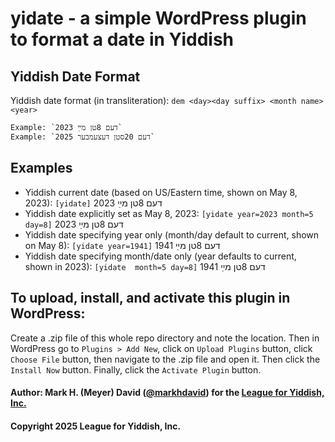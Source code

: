 # yidate - a simple WordPress plugin to format a date in Yiddish

## Yiddish Date Format


Yiddish date format (in transliteration): `dem <day><day suffix> <month name> <year>`
```
Example: `דעם 8טן מײַ 2023`
Example: `דעם 20סטן דעצעמבער 2025`
```

## Examples

  * Yiddish current date (based on US/Eastern time, shown on May 8, 2023): `[yidate]` דעם 8טן מײַ 2023
  * Yiddish date explicitly set as May 8, 2023: `[yidate year=2023 month=5 day=8]` דעם 8טן מײַ 2023
  * Yiddish date specifying year only (month/day default to current, shown on May 8): `[yidate year=1941]` דעם 8טן מײַ 1941
  * Yiddish date specifying month/date only (year defaults to current, shown in 2023): `[yidate  month=5 day=8]` דעם 8טן מײַ 1941

## To upload, install, and activate this plugin in WordPress:

Create a .zip file of this whole repo directory and note the location. Then in WordPress go to `Plugins > Add New`, click on `Upload Plugins` button, click `Choose File` button, then navigate to the .zip file and open it. Then click the `Install Now` button. Finally, click the `Activate Plugin` button.

#### Author: Mark H. (Meyer) David ([@markhdavid](https://github.com/markhdavid)) for the [League for Yiddish, Inc.](https://leagueforyiddish.org)
#### Copyright 2025 League for Yiddish, Inc.
